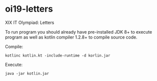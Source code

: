 # oi19-letters
XIX IT Olympiad: Letters

To run program you should already have pre-installed JDK 8+ to execute program as well as kotlin compiler 1.2.8+ to compile source code.

Compile: 
```
kotlinc kotlin.kt -include-runtime -d korlin.jar
```

Execute:
```
java -jar kotlin.jar
```

